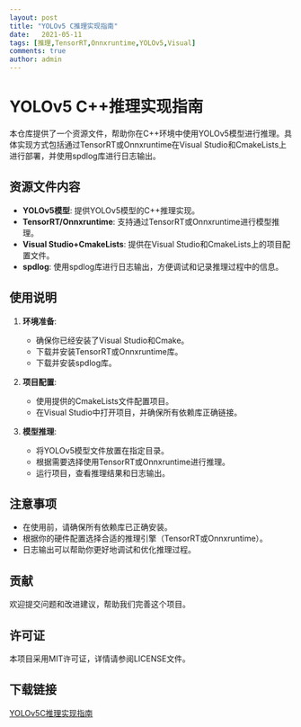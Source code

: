 ```yaml
---
layout: post
title: "YOLOv5 C推理实现指南"
date:   2021-05-11
tags: [推理,TensorRT,Onnxruntime,YOLOv5,Visual]
comments: true
author: admin
---
```

# YOLOv5 C++推理实现指南

本仓库提供了一个资源文件，帮助你在C++环境中使用YOLOv5模型进行推理。具体实现方式包括通过TensorRT或Onnxruntime在Visual Studio和CmakeLists上进行部署，并使用spdlog库进行日志输出。

## 资源文件内容

- **YOLOv5模型**: 提供YOLOv5模型的C++推理实现。
- **TensorRT/Onnxruntime**: 支持通过TensorRT或Onnxruntime进行模型推理。
- **Visual Studio+CmakeLists**: 提供在Visual Studio和CmakeLists上的项目配置文件。
- **spdlog**: 使用spdlog库进行日志输出，方便调试和记录推理过程中的信息。

## 使用说明

1. **环境准备**:
   - 确保你已经安装了Visual Studio和Cmake。
   - 下载并安装TensorRT或Onnxruntime库。
   - 下载并安装spdlog库。

2. **项目配置**:
   - 使用提供的CmakeLists文件配置项目。
   - 在Visual Studio中打开项目，并确保所有依赖库正确链接。

3. **模型推理**:
   - 将YOLOv5模型文件放置在指定目录。
   - 根据需要选择使用TensorRT或Onnxruntime进行推理。
   - 运行项目，查看推理结果和日志输出。

## 注意事项

- 在使用前，请确保所有依赖库已正确安装。
- 根据你的硬件配置选择合适的推理引擎（TensorRT或Onnxruntime）。
- 日志输出可以帮助你更好地调试和优化推理过程。

## 贡献

欢迎提交问题和改进建议，帮助我们完善这个项目。

## 许可证

本项目采用MIT许可证，详情请参阅LICENSE文件。

## 下载链接

[YOLOv5C推理实现指南](https://pan.quark.cn/s/81a87f7037e7)